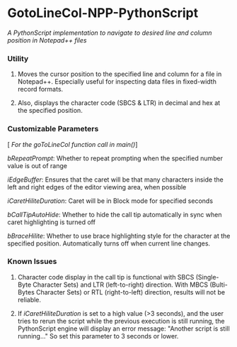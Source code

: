 # GotoLineCol-NPP-PythonScript
_A PythonScript implementation to navigate to desired line and column position in Notepad++ files_

### Utility
1. Moves the cursor position to the specified line and column for a file in Notepad++. Especially useful for inspecting data files in fixed-width record formats.

2. Also, displays the character code (SBCS & LTR) in decimal and hex at the specified position.

### Customizable Parameters
\[ _For the goToLineCol function call in main()_]

*bRepeatPrompt*: Whether to repeat prompting when the specified number value is out of range

*iEdgeBuffer*: Ensures that the caret will be that many characters inside the left and right edges of the editor viewing area, when possible

*iCaretHiliteDuration*: Caret will be in Block mode for specified seconds

*bCallTipAutoHide*: Whether to hide the call tip automatically in sync when caret highlighting is turned off

*bBraceHilite*: Whether to use brace highlighting style for the character at the specified position. Automatically turns off when current line changes.

### Known Issues
1. Character code display in the call tip is functional with SBCS (Single-Byte Character Sets) and LTR (left-to-right) direction. With MBCS (Bulti-Bytes Character Sets) or RTL (right-to-left) direction, results will not be reliable.

2. If _iCaretHiliteDuration_ is set to a high value (>3 seconds), and the user tries to rerun the script while the previous execution is still running, the PythonScript engine will display an error message: "Another script is still running..." So set this parameter to 3 seconds or lower.
